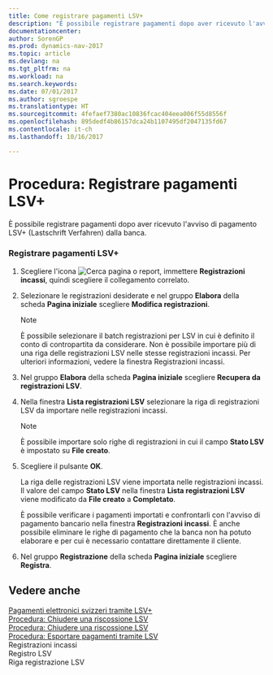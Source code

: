 ```yaml
---
title: Come registrare pagamenti LSV+
description: "È possibile registrare pagamenti dopo aver ricevuto l'avviso di pagamento LSV+ (Lastschrift Verfahren) dalla banca."
documentationcenter: 
author: SorenGP
ms.prod: dynamics-nav-2017
ms.topic: article
ms.devlang: na
ms.tgt_pltfrm: na
ms.workload: na
ms.search.keywords: 
ms.date: 07/01/2017
ms.author: sgroespe
ms.translationtype: HT
ms.sourcegitcommit: 4fefaef7380ac10836fcac404eea006f55d8556f
ms.openlocfilehash: 895dedf4b86157dca24b1107495df2047135fd67
ms.contentlocale: it-ch
ms.lasthandoff: 10/16/2017

---
```

# <a name="how-to-post-lsv-payments"></a>Procedura: Registrare pagamenti LSV+
È possibile registrare pagamenti dopo aver ricevuto l'avviso di pagamento LSV+ (Lastschrift Verfahren) dalla banca.  
  
### <a name="to-post-lsv-payments"></a>Registrare pagamenti LSV+  
  
1.  Scegliere l'icona ![Cerca pagina o report](media/ui-search/search_small.png "icona Cerca pagina o report"), immettere **Registrazioni incassi**, quindi scegliere il collegamento correlato.  
  
2.  Selezionare le registrazioni desiderate e nel gruppo **Elabora** della scheda **Pagina iniziale** scegliere **Modifica registrazioni**.  
  
    > [!NOTE]  
    >  È possibile selezionare il batch registrazioni per LSV in cui è definito il conto di contropartita da considerare. Non è possibile importare più di una riga delle registrazioni LSV nelle stesse registrazioni incassi. Per ulteriori informazioni, vedere la finestra Registrazioni incassi.  
  
3.  Nel gruppo **Elabora** della scheda **Pagina iniziale** scegliere **Recupera da registrazioni LSV**.  
  
4.  Nella finestra **Lista registrazioni LSV** selezionare la riga di registrazioni LSV da importare nelle registrazioni incassi.  
  
    > [!NOTE]  
    >  È possibile importare solo righe di registrazioni in cui il campo **Stato LSV** è impostato su **File creato**.  
  
5.  Scegliere il pulsante **OK**.  
  
     La riga delle registrazioni LSV viene importata nelle registrazioni incassi. Il valore del campo **Stato LSV** nella finestra **Lista registrazioni LSV** viene modificato da **File creato** a **Completato**.  
  
     È possibile verificare i pagamenti importati e confrontarli con l'avviso di pagamento bancario nella finestra **Registrazioni incassi**. È anche possibile eliminare le righe di pagamento che la banca non ha potuto elaborare e per cui è necessario contattare direttamente il cliente.  
  
6.  Nel gruppo **Registrazione** della scheda **Pagina iniziale** scegliere **Registra**.  
  
## <a name="see-also"></a>Vedere anche  
 [Pagamenti elettronici svizzeri tramite LSV+](swiss-electronic-payments-using-lsv-.md)   
 [Procedura: Chiudere una riscossione LSV](how-to-process-an-lsv-collection.md)   
 [Procedura: Chiudere una riscossione LSV](how-to-close-an-lsv-collection.md)   
 [Procedura: Esportare pagamenti tramite LSV](how-to-export-payments-using-lsv.md)   
 Registrazioni incassi   
 Registro LSV   
 Riga registrazione LSV
